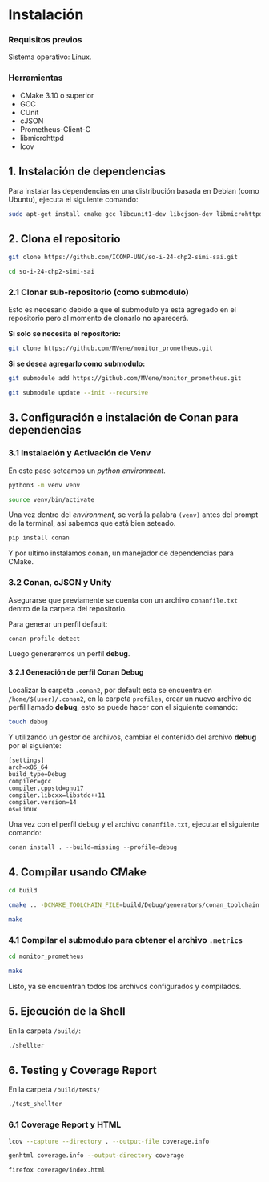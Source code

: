 # Instalación

### Requisitos previos

Sistema operativo: Linux.

### Herramientas

- CMake 3.10 o superior
- GCC
- CUnit
- cJSON
- Prometheus-Client-C
- libmicrohttpd
- lcov

## 1. Instalación de dependencias

Para instalar las dependencias en una distribución basada en Debian (como Ubuntu), ejecuta el siguiente comando:

```bash
sudo apt-get install cmake gcc libcunit1-dev libcjson-dev libmicrohttpd-dev lcov
```

## 2. Clona el repositorio

```bash
git clone https://github.com/ICOMP-UNC/so-i-24-chp2-simi-sai.git

cd so-i-24-chp2-simi-sai
```

### 2.1 Clonar sub-repositorio (como submodulo)

Esto es necesario debido a que el submodulo ya está agregado en el repositorio pero al momento de clonarlo no aparecerá.

**Si solo se necesita el repositorio:**

```bash
git clone https://github.com/MVene/monitor_prometheus.git
```

**Si se desea agregarlo como submodulo:**

```bash
git submodule add https://github.com/MVene/monitor_prometheus.git

git submodule update --init --recursive
```

## 3. Configuración e instalación de Conan para dependencias

### 3.1 Instalación y Activación de Venv

En este paso seteamos un *python environment*.

```bash
python3 -m venv venv
```

```bash
source venv/bin/activate
```

Una vez dentro del *environment*, se verá la palabra `(venv)` antes del prompt de la terminal, asi sabemos que está bien seteado.

```python
pip install conan
```

Y por ultimo instalamos conan, un manejador de dependencias para CMake.

### 3.2 Conan, cJSON y Unity

Asegurarse que previamente se cuenta con un archivo `conanfile.txt` dentro de la carpeta del repositorio.

Para generar un perfil default:

```python
conan profile detect
```

Luego generaremos un perfil **debug**.

#### 3.2.1 Generación de perfil Conan Debug

Localizar la carpeta `.conan2`, por default esta se encuentra en `/home/$(user)/.conan2`, en la carpeta `profiles`, crear un nuevo archivo de perfil llamado **debug**, esto se puede hacer con el siguiente comando:

```bash
touch debug
```

Y utilizando un gestor de archivos, cambiar el contenido del archivo **debug** por el siguiente:

```file
[settings]
arch=x86_64
build_type=Debug
compiler=gcc
compiler.cppstd=gnu17
compiler.libcxx=libstdc++11
compiler.version=14
os=Linux
```

Una vez con el perfil debug y el archivo `conanfile.txt`, ejecutar el siguiente comando:

```python
conan install . --build=missing --profile=debug
```

## 4. Compilar usando CMake

```bash
cd build

cmake .. -DCMAKE_TOOLCHAIN_FILE=build/Debug/generators/conan_toolchain.cmake -DCMAKE_BUILD_TYPE=Debug -DRUN_COVERAGE=1

make
```

### 4.1 Compilar el submodulo para obtener el archivo `.metrics`

```bash
cd monitor_prometheus

make
```

Listo, ya se encuentran todos los archivos configurados y compilados.

## 5. Ejecución de la Shell

En la carpeta `/build/`:

```bash
./shellter
```

## 6. Testing y Coverage Report

En la carpeta `/build/tests/`

```bash
./test_shellter
```

### 6.1 Coverage Report y HTML

```bash
lcov --capture --directory . --output-file coverage.info

genhtml coverage.info --output-directory coverage

firefox coverage/index.html
```
